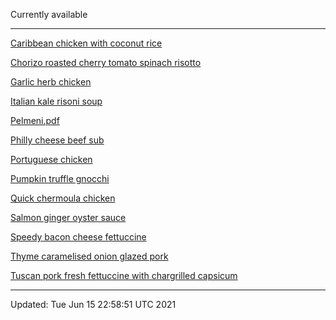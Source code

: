 Currently available

***

[Caribbean chicken with coconut rice](PDF/caribbean-chicken-with-coconut-rice-606bba9dee79bd729d26903a-cf89b47e.pdf)

[Chorizo roasted cherry tomato spinach risotto](PDF/chorizo-roasted-cherry-tomato-spinach-risotto-60866a037d0a2d62370b7d26-f62d5172.pdf)

[Garlic herb chicken](PDF/garlic-herb-chicken-606c12f83b12d47bde117e19-40144682.pdf)

[Italian kale risoni soup](PDF/italian-kale-risoni-soup-6087a3804f3aea532d3acc71-b24ee9fc.pdf)

[Pelmeni.pdf](PDF/pelmeni.pdf)

[Philly cheese beef sub](PDF/philly-cheese-beef-sub-6098d32afacb0c656621b186-d358d5b8.pdf)

[Portuguese chicken](PDF/portuguese-chicken-606be983aae469066c2f34ae-324b280b.pdf)

[Pumpkin truffle gnocchi](PDF/pumpkin-truffle-gnocchi-6087a08f95ce3e6abc056f30-8344ddff.pdf)

[Quick chermoula chicken](PDF/quick-chermoula-chicken-6099ec4b1afa7065de3c8452-5c777fd5.pdf)

[Salmon ginger oyster sauce](PDF/salmon-ginger-oyster-sauce-6098d1acfacb0c656621b16c-a820cbdb.pdf)

[Speedy bacon cheese fettuccine](PDF/speedy-bacon-cheese-fettuccine-6098d0cdeffb7a7f733fcd4e-7381f1ae.pdf)

[Thyme caramelised onion glazed pork](PDF/thyme-caramelised-onion-glazed-pork-606c103799fe63701d35ca9f-a804a70b.pdf)

[Tuscan pork fresh fettuccine with chargrilled capsicum](PDF/tuscan-pork-fresh-fettuccine-with-chargrilled-capsicum-6098b603e81e61624a7d5f22-0ae85faf.pdf)

***

Updated: Tue Jun 15 22:58:51 UTC 2021
